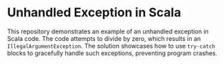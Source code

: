 # Unhandled Exception in Scala

This repository demonstrates an example of an unhandled exception in Scala code. The code attempts to divide by zero, which results in an `IllegalArgumentException`. The solution showcases how to use `try-catch` blocks to gracefully handle such exceptions, preventing program crashes.